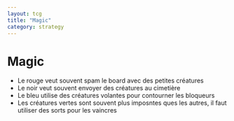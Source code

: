 ```yaml
---
layout: tcg
title: "Magic"
category: strategy
---
```


# Magic

- Le rouge veut souvent spam le board avec des petites créatures
- Le noir veut souvent envoyer des créatures au cimetière
- Le bleu utilise des créatures volantes pour contourner les bloqueurs
- Les créatures vertes sont souvent plus imposntes ques les autres, il faut utiliser des sorts pour les vaincres

